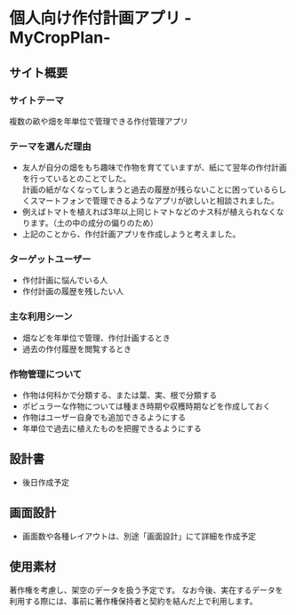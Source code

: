 # 個人向け作付計画アプリ -MyCropPlan-

## サイト概要

### サイトテーマ
複数の畝や畑を年単位で管理できる作付管理アプリ

### テーマを選んだ理由
- 友人が自分の畑をもち趣味で作物を育てていますが、紙にて翌年の作付計画を行っているとのことでした。<br>計画の紙がなくなってしまうと過去の履歴が残らないことに困っているらしくスマートフォンで管理できるようなアプリが欲しいと相談されました。
- 例えばトマトを植えれば3年以上同じトマトなどのナス科が植えられなくなります。（土の中の成分の偏りのため）
- 上記のことから、作付計画アプリを作成しようと考えました。

### ターゲットユーザー
- 作付計画に悩んでいる人
- 作付計画の履歴を残したい人

### 主な利用シーン
- 畑などを年単位で管理、作付計画するとき
- 過去の作付履歴を閲覧するとき

### 作物管理について
- 作物は何科かで分類する、または葉、実、根で分類する
- ポピュラーな作物については種まき時期や収穫時期などを作成しておく
- 作物はユーザー自身でも追加できるようにする
- 年単位で過去に植えたものを把握できるようにする

## 設計書
- 後日作成予定

## 画面設計
- 画面数や各種レイアウトは、別途「画面設計」にて詳細を作成予定

## 使用素材
著作権を考慮し、架空のデータを扱う予定です。
なお今後、実在するデータを利用する際には、事前に著作権保持者と契約を結んだ上で利用します。